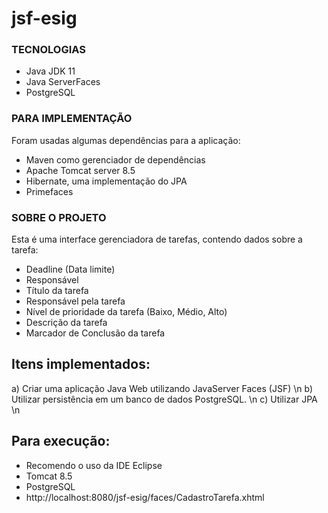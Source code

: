 # jsf-esig

### TECNOLOGIAS 

- Java JDK 11
- Java ServerFaces
- PostgreSQL

### PARA IMPLEMENTAÇÃO

Foram usadas algumas dependências para a aplicação:

- Maven como gerenciador de dependências
- Apache Tomcat server 8.5
- Hibernate, uma implementação do JPA
- Primefaces
 
 
 ### SOBRE O PROJETO
 
 Esta é uma interface gerenciadora de tarefas, contendo dados sobre a tarefa:
 - Deadline (Data limite)
 - Responsável
 - Título da tarefa
 - Responsável pela tarefa
 - Nível de prioridade da tarefa (Baixo, Médio, Alto)
 - Descrição da tarefa
 - Marcador de Conclusão da tarefa 
 
 ## Itens implementados:
 
a) Criar uma aplicação Java Web utilizando JavaServer Faces (JSF) \n
b) Utilizar persistência em um banco de dados PostgreSQL. \n
c) Utilizar JPA \n

## Para execução:
- Recomendo o uso da IDE Eclipse
- Tomcat 8.5
- PostgreSQL
- http://localhost:8080/jsf-esig/faces/CadastroTarefa.xhtml




